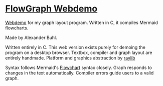 # [FlowGraph Webdemo](https://buhlean.github.io/)
[Webdemo](https://buhlean.github.io/) for my graph layout program. Written in C, it compiles Mermaid flowcharts.


Made by Alexander Buhl.

Written entirely in C.
This web version exists purely for demoing the program on a desktop browser.
Textbox, compiler and graph layout are entirely handmade.
Platform and graphics abstraction by [raylib](raylib.com)

Syntax follows Mermaid's [Flowchart](https://mermaid-js.github.io/mermaid/#/flowchart) syntax closely.
Graph responds to changes in the text automatically.
Compiler errors guide users to a valid graph.
